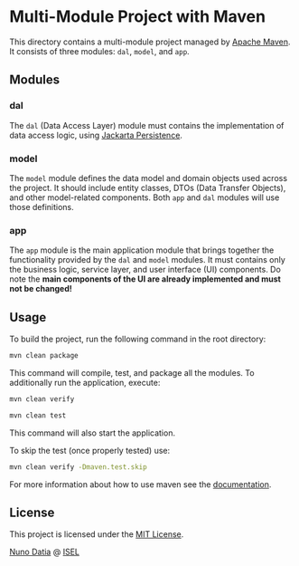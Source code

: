 # Multi-Module Project with Maven

This directory contains a multi-module project managed by [Apache Maven](https://maven.apache.org). It consists of three modules: `dal`, `model`, and `app`.

## Modules

### dal

The `dal` (Data Access Layer) module must contains the implementation of data access logic, using [Jackarta Persistence](https://jakarta.ee/specifications/persistence/3.1/).

### model

The `model` module defines the data model and domain objects used across the project. It should include entity classes, DTOs (Data Transfer Objects), and other model-related components. Both `app` and `dal` modules will use those definitions.

### app

The `app` module is the main application module that brings together the functionality provided by the `dal` and `model` modules. It must contains only the business logic, service layer, and user interface (UI) components. Do note the **main components of the UI are already implemented and must not be changed!**

## Usage

To build the project, run the following command in the root directory:

```bash
mvn clean package
```

This command will compile, test, and package all the modules.
To additionally run the application, execute:

```bash
mvn clean verify
```

```bash
mvn clean test
```

This command will also start the application.

To skip the test (once properly tested) use:
```bash
mvn clean verify -Dmaven.test.skip
```

For more information about how to use maven see the [documentation](https://maven.apache.org/guides/index.html).

## License

This project is licensed under the [MIT License](https://opensource.org/license/mit).

[Nuno Datia](https://www.isel.pt/docentes/nuno-miguel-soares-datia) @ [ISEL](https://www.isel.pt)